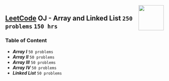 <img align="right" width="80" height="80" src="https://github.com/cs-MohamedAyman/Problem-Solving-Training/blob/master/online-judges-logos/leetcode.jpg">

## [LeetCode](https://leetcode.com/) OJ - Array and Linked List `250 problems` `150 hrs`

### Table of Content

- ***Array I*** `50 problems`
- ***Array II*** `50 problems`
- ***Array III*** `50 problems`
- ***Array IV*** `50 problems`
- ***Linked List*** `50 problems`
